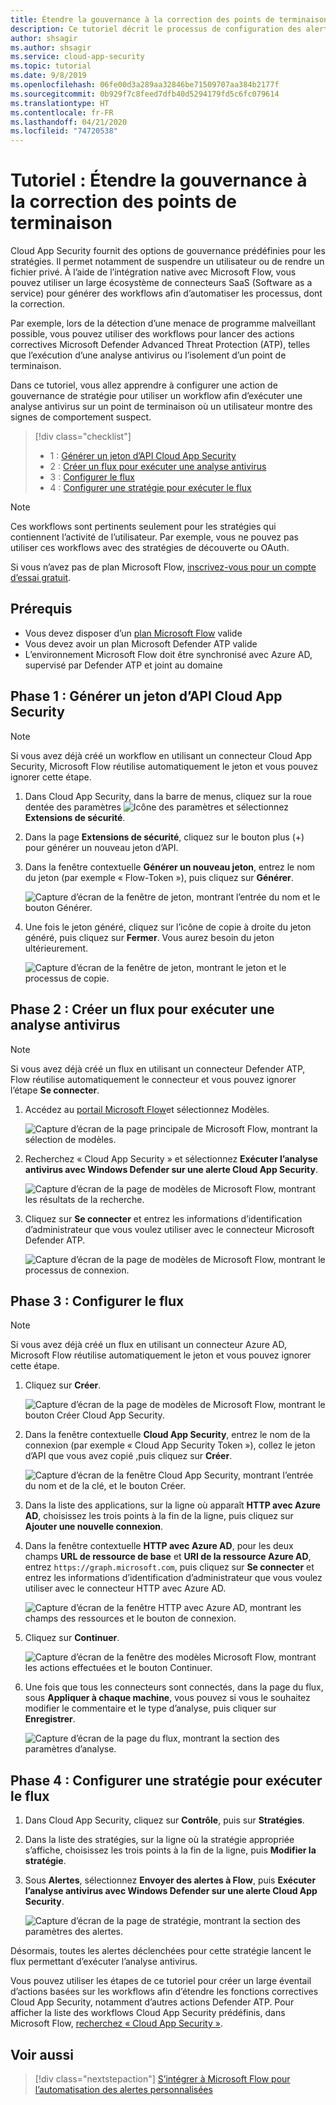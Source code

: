 ```yaml
---
title: Étendre la gouvernance à la correction des points de terminaison | Microsoft Docs
description: Ce tutoriel décrit le processus de configuration des alertes de stratégie Microsoft Cloud App Security pour déclencher des workflows Microsoft Flow afin d’exécuter des actions correctives Microsoft Defender Advanced Threat Protection.
author: shsagir
ms.author: shsagir
ms.service: cloud-app-security
ms.topic: tutorial
ms.date: 9/8/2019
ms.openlocfilehash: 06fe00d3a289aa32846be71509707aa384b2177f
ms.sourcegitcommit: 0b929f7c8feed7dfb40d5294179fd5c6fc079614
ms.translationtype: HT
ms.contentlocale: fr-FR
ms.lasthandoff: 04/21/2020
ms.locfileid: "74720538"
---
```

# <a name="tutorial-extend-governance-to-endpoint-remediation"></a>Tutoriel : Étendre la gouvernance à la correction des points de terminaison

Cloud App Security fournit des options de gouvernance prédéfinies pour les stratégies. Il permet notamment de suspendre un utilisateur ou de rendre un fichier privé. À l’aide de l’intégration native avec Microsoft Flow, vous pouvez utiliser un large écosystème de connecteurs SaaS (Software as a service) pour générer des workflows afin d’automatiser les processus, dont la correction.

Par exemple, lors de la détection d’une menace de programme malveillant possible, vous pouvez utiliser des workflows pour lancer des actions correctives Microsoft Defender Advanced Threat Protection (ATP), telles que l’exécution d’une analyse antivirus ou l’isolement d’un point de terminaison.

Dans ce tutoriel, vous allez apprendre à configurer une action de gouvernance de stratégie pour utiliser un workflow afin d’exécuter une analyse antivirus sur un point de terminaison où un utilisateur montre des signes de comportement suspect.

> [!div class="checklist"]
>
> * 1 : [Générer un jeton d’API Cloud App Security](#generate-token)
> * 2 : [Créer un flux pour exécuter une analyse antivirus](#create-flow)
> * 3 : [Configurer le flux](#configure-flow)
> * 4 : [Configurer une stratégie pour exécuter le flux](#configure-policy)

> [!NOTE]
> Ces workflows sont pertinents seulement pour les stratégies qui contiennent l’activité de l’utilisateur. Par exemple, vous ne pouvez pas utiliser ces workflows avec des stratégies de découverte ou OAuth.

Si vous n’avez pas de plan Microsoft Flow, [inscrivez-vous pour un compte d’essai gratuit](https://flow.microsoft.com/pricing).

## <a name="prerequisites"></a>Prérequis

* Vous devez disposer d’un [plan Microsoft Flow](https://flow.microsoft.com/pricing) valide
* Vous devez avoir un plan Microsoft Defender ATP valide
* L’environnement Microsoft Flow doit être synchronisé avec Azure AD, supervisé par Defender ATP et joint au domaine

## <a name="phase-1-generate-a-cloud-app-security-api-token"></a>Phase 1 : Générer un jeton d’API Cloud App Security<a name="generate-token"></a>

> [!NOTE]
> Si vous avez déjà créé un workflow en utilisant un connecteur Cloud App Security, Microsoft Flow réutilise automatiquement le jeton et vous pouvez ignorer cette étape.

1. Dans Cloud App Security, dans la barre de menus, cliquez sur la roue dentée des paramètres ![Icône des paramètres](media/settings-icon.png "Icône des paramètres") et sélectionnez **Extensions de sécurité**.

1. Dans la page **Extensions de sécurité**, cliquez sur le bouton plus (+) pour générer un nouveau jeton d’API.
1. Dans la fenêtre contextuelle **Générer un nouveau jeton**, entrez le nom du jeton (par exemple « Flow-Token »), puis cliquez sur **Générer**.

    ![Capture d’écran de la fenêtre de jeton, montrant l’entrée du nom et le bouton Générer.](media/tutorial-flow-token-generate.png)
1. Une fois le jeton généré, cliquez sur l’icône de copie à droite du jeton généré, puis cliquez sur **Fermer**. Vous aurez besoin du jeton ultérieurement.

    ![Capture d’écran de la fenêtre de jeton, montrant le jeton et le processus de copie.](media/tutorial-flow-token-copy.png)

## <a name="phase-2-create-a-flow-to-run-an-antivirus-scan"></a>Phase 2 : Créer un flux pour exécuter une analyse antivirus<a name="create-flow"></a>

> [!NOTE]
> Si vous avez déjà créé un flux en utilisant un connecteur Defender ATP, Flow réutilise automatiquement le connecteur et vous pouvez ignorer l’étape **Se connecter**.

1. Accédez au [portail Microsoft Flow](https://flow.microsoft.com/)et sélectionnez Modèles.

    ![Capture d’écran de la page principale de Microsoft Flow, montrant la sélection de modèles.](media/tutorial-flow-templates.png)

1. Recherchez « Cloud App Security » et sélectionnez **Exécuter l’analyse antivirus avec Windows Defender sur une alerte Cloud App Security**.

    ![Capture d’écran de la page de modèles de Microsoft Flow, montrant les résultats de la recherche.](media/tutorial-flow-templates-search.png)

1. Cliquez sur **Se connecter** et entrez les informations d’identification d’administrateur que vous voulez utiliser avec le connecteur Microsoft Defender ATP.

    ![Capture d’écran de la page de modèles de Microsoft Flow, montrant le processus de connexion.](media/tutorial-flow-templates-signin.png)

## <a name="phase-3-configure-the-flow"></a>Phase 3 : Configurer le flux<a name="configure-flow"></a>

> [!NOTE]
> Si vous avez déjà créé un flux en utilisant un connecteur Azure AD, Microsoft Flow réutilise automatiquement le jeton et vous pouvez ignorer cette étape.

1. Cliquez sur **Créer**.

    ![Capture d’écran de la page de modèles de Microsoft Flow, montrant le bouton Créer Cloud App Security.](media/tutorial-flow-templates-create.png)

1. Dans la fenêtre contextuelle **Cloud App Security**, entrez le nom de la connexion (par exemple « Cloud App Security Token »), collez le jeton d’API que vous avez copié ,puis cliquez sur **Créer**.

    ![Capture d’écran de la fenêtre Cloud App Security, montrant l’entrée du nom et de la clé, et le bouton Créer.](media/tutorial-flow-templates-create-window.png)

1. Dans la liste des applications, sur la ligne où apparaît **HTTP avec Azure AD**, choisissez les trois points à la fin de la ligne, puis cliquez sur **Ajouter une nouvelle connexion**.

1. Dans la fenêtre contextuelle **HTTP avec Azure AD**, pour les deux champs **URL de ressource de base** et **URI de la ressource Azure AD**, entrez `https://graph.microsoft.com`, puis cliquez sur **Se connecter** et entrez les informations d’identification d’administrateur que vous voulez utiliser avec le connecteur HTTP avec Azure AD.

    ![Capture d’écran de la fenêtre HTTP avec Azure AD, montrant les champs des ressources et le bouton de connexion.](media/tutorial-flow-templates-azure.png)

1. Cliquez sur **Continuer**.

    ![Capture d’écran de la fenêtre des modèles Microsoft Flow, montrant les actions effectuées et le bouton Continuer.](media/tutorial-flow-templates-continue.png)

1. Une fois que tous les connecteurs sont connectés, dans la page du flux, sous **Appliquer à chaque machine**, vous pouvez si vous le souhaitez modifier le commentaire et le type d’analyse, puis cliquer sur **Enregistrer**.

    ![Capture d’écran de la page du flux, montrant la section des paramètres d’analyse.](media/tutorial-flow-templates-scan.png)

## <a name="phase-4-configure-a-policy-to-run-the-flow"></a>Phase 4 : Configurer une stratégie pour exécuter le flux<a name="configure-policy"></a>

1. Dans Cloud App Security, cliquez sur **Contrôle**, puis sur **Stratégies**.

1. Dans la liste des stratégies, sur la ligne où la stratégie appropriée s’affiche, choisissez les trois points à la fin de la ligne, puis **Modifier la stratégie**.

1. Sous **Alertes**, sélectionnez **Envoyer des alertes à Flow**, puis **Exécuter l’analyse antivirus avec Windows Defender sur une alerte Cloud App Security**.

    ![Capture d’écran de la page de stratégie, montrant la section des paramètres des alertes.](media/tutorial-flow-templates-alerts.png)

Désormais, toutes les alertes déclenchées pour cette stratégie lancent le flux permettant d’exécuter l’analyse antivirus.

Vous pouvez utiliser les étapes de ce tutoriel pour créer un large éventail d’actions basées sur les workflows afin d’étendre les fonctions correctives Cloud App Security, notamment d’autres actions Defender ATP. Pour afficher la liste des workflows Cloud App Security prédéfinis, dans Microsoft Flow, [recherchez « Cloud App Security »](https://go.microsoft.com/fwlink/?linkid=2102574).

## <a name="see-also"></a>Voir aussi

> [!div class="nextstepaction"]
> [S’intégrer à Microsoft Flow pour l’automatisation des alertes personnalisées](flow-integration.md)
